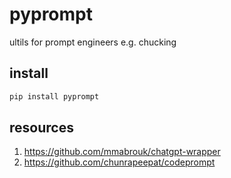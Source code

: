 # pyprompt
ultils for prompt engineers e.g. chucking

## install
```bash
pip install pyprompt
```


## resources
1. https://github.com/mmabrouk/chatgpt-wrapper
2. https://github.com/chunrapeepat/codeprompt